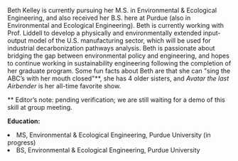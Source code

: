 Beth Kelley is currently pursuing her M.S. in Environmental & Ecological Engineering, and also received her B.S. here at Purdue (also in Environmental and Ecological Engineering). Beth is currently working with Prof. Liddell to develop a physically and environmentally extended input-output model of the U.S. manufacturing sector, which will be used for industrial decarbonization pathways analysis. Beth is passionate about bridging the gap between environmental policy and engineering, and hopes to continue working in sustainability engineering following the completion of her graduate program. Some fun facts about Beth are that she can "sing the ABC’s with her mouth closed"**, she has 4 older sisters, and <em>Avatar the last Airbender</em> is her all-time favorite show.

 ** Editor’s note: pending verification; we are still waiting for a demo of this skill at group meeting.


<strong>Education:</strong>
<li>MS, Environmental & Ecological Engineering, Purdue University (in progress)</li>
<li>BS, Environmental & Ecological Engineering, Purdue University</li>




